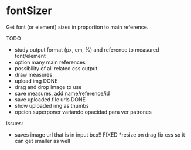 # fontSizer
Get font (or element) sizes in proportion to main reference. 

TODO
* study output format (px, em, %) and reference to measured font/element
* option many main references
* possibility of all related css output
* draw measures
* upload img DONE 
* drag and drop image to use
* save measures, add name/reference/id
* save uploaded file urls DONE
* show uploaded img as thumbs
* opcion superponer variando opacidad para ver patrones


issues:

* saves image url that is in input box!! FIXED
*resize on drag fix css so it can get smaller as well


